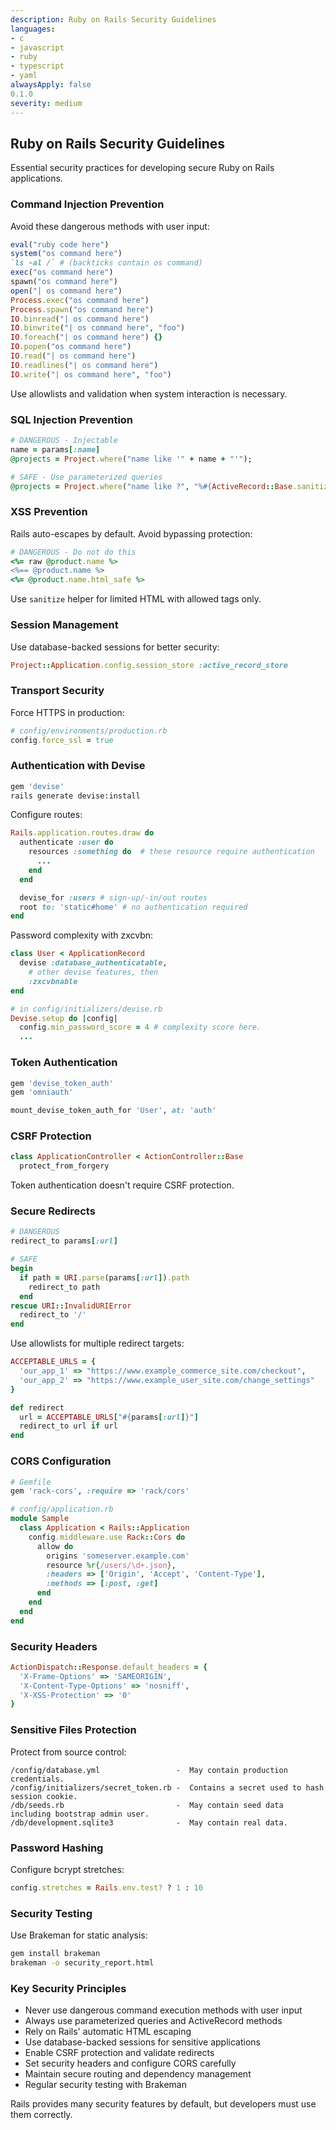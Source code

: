 ```yaml
---
description: Ruby on Rails Security Guidelines
languages:
- c
- javascript
- ruby
- typescript
- yaml
alwaysApply: false
0.1.0
severity: medium
---
```


## Ruby on Rails Security Guidelines

Essential security practices for developing secure Ruby on Rails applications.

### Command Injection Prevention

Avoid these dangerous methods with user input:

```ruby
eval("ruby code here")
system("os command here")
`ls -al /` # (backticks contain os command)
exec("os command here")
spawn("os command here")
open("| os command here")
Process.exec("os command here")
Process.spawn("os command here")
IO.binread("| os command here")
IO.binwrite("| os command here", "foo")
IO.foreach("| os command here") {}
IO.popen("os command here")
IO.read("| os command here")
IO.readlines("| os command here")
IO.write("| os command here", "foo")
```

Use allowlists and validation when system interaction is necessary.

### SQL Injection Prevention

```ruby
# DANGEROUS - Injectable
name = params[:name]
@projects = Project.where("name like '" + name + "'");

# SAFE - Use parameterized queries
@projects = Project.where("name like ?", "%#{ActiveRecord::Base.sanitize_sql_like(params[:name])}%")
```

### XSS Prevention

Rails auto-escapes by default. Avoid bypassing protection:

```ruby
# DANGEROUS - Do not do this
<%= raw @product.name %>
<%== @product.name %>
<%= @product.name.html_safe %>
```

Use `sanitize` helper for limited HTML with allowed tags only.

### Session Management

Use database-backed sessions for better security:

```ruby
Project::Application.config.session_store :active_record_store
```

### Transport Security

Force HTTPS in production:

```ruby
# config/environments/production.rb
config.force_ssl = true
```

### Authentication with Devise

```bash
gem 'devise'
rails generate devise:install
```

Configure routes:

```ruby
Rails.application.routes.draw do
  authenticate :user do
    resources :something do  # these resource require authentication
      ...
    end
  end

  devise_for :users # sign-up/-in/out routes
  root to: 'static#home' # no authentication required
end
```

Password complexity with zxcvbn:

```ruby
class User < ApplicationRecord
  devise :database_authenticatable,
    # other devise features, then
    :zxcvbnable
end
```

```ruby
# in config/initializers/devise.rb
Devise.setup do |config|
  config.min_password_score = 4 # complexity score here.
  ...
```

### Token Authentication

```bash
gem 'devise_token_auth'
gem 'omniauth'
```

```ruby
mount_devise_token_auth_for 'User', at: 'auth'
```

### CSRF Protection

```ruby
class ApplicationController < ActionController::Base
  protect_from_forgery
```

Token authentication doesn't require CSRF protection.

### Secure Redirects

```ruby
# DANGEROUS
redirect_to params[:url]

# SAFE
begin
  if path = URI.parse(params[:url]).path
    redirect_to path
  end
rescue URI::InvalidURIError
  redirect_to '/'
end
```

Use allowlists for multiple redirect targets:

```ruby
ACCEPTABLE_URLS = {
  'our_app_1' => "https://www.example_commerce_site.com/checkout",
  'our_app_2' => "https://www.example_user_site.com/change_settings"
}

def redirect
  url = ACCEPTABLE_URLS["#{params[:url]}"]
  redirect_to url if url
end
```

### CORS Configuration

```ruby
# Gemfile
gem 'rack-cors', :require => 'rack/cors'

# config/application.rb
module Sample
  class Application < Rails::Application
    config.middleware.use Rack::Cors do
      allow do
        origins 'someserver.example.com'
        resource %r{/users/\d+.json},
        :headers => ['Origin', 'Accept', 'Content-Type'],
        :methods => [:post, :get]
      end
    end
  end
end
```

### Security Headers

```ruby
ActionDispatch::Response.default_headers = {
  'X-Frame-Options' => 'SAMEORIGIN',
  'X-Content-Type-Options' => 'nosniff',
  'X-XSS-Protection' => '0'
}
```

### Sensitive Files Protection

Protect from source control:

```text
/config/database.yml                 -  May contain production credentials.
/config/initializers/secret_token.rb -  Contains a secret used to hash session cookie.
/db/seeds.rb                         -  May contain seed data including bootstrap admin user.
/db/development.sqlite3              -  May contain real data.
```

### Password Hashing

Configure bcrypt stretches:

```ruby
config.stretches = Rails.env.test? ? 1 : 10
```

### Security Testing

Use Brakeman for static analysis:

```bash
gem install brakeman
brakeman -o security_report.html
```

### Key Security Principles

- Never use dangerous command execution methods with user input
- Always use parameterized queries and ActiveRecord methods
- Rely on Rails' automatic HTML escaping
- Use database-backed sessions for sensitive applications
- Enable CSRF protection and validate redirects
- Set security headers and configure CORS carefully
- Maintain secure routing and dependency management
- Regular security testing with Brakeman

Rails provides many security features by default, but developers must use them correctly.